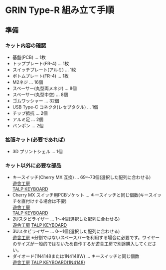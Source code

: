 # GRIN Type-R 組み立て手順
## 準備
### キット内容の確認
- 基盤(PCB) … 1枚  
- トッププレート(FR-4) … 1枚  
- スイッチプレート(アルミ) … 1枚  
- ボトムプレート(FR-4) … 1枚  
- M2ネジ … 16個  
- スペーサー(丸型両メネジ) … 8個  
- スペーサー(丸型中空) … 8個  
- ゴムワッシャー … 32個  
- USB Type-C コネクタ(レセプタクル) … 1個  
- チップ抵抗 … 2個  
- アルミ足 … 2個
- バンポン … 2個  
### 拡張キット(必要であれば)
- 3D プリントシェル … 1個
### キット以外に必要な部品
- キースイッチ(Cherry MX 互換) … 69～73個(選択した配列に合わせる)  
[遊舎工房](https://shop.yushakobo.jp/collections/all-switches)  
[TALP KEYBOARD](https://talpkeyboard.net/?category_id=59cf8860ed05e668db003f5d)  
- Cherry MX スイッチ用PCBソケット … キースイッチと同じ個数(キースイッチを直付けする場合は不要)  
[遊舎工房](https://shop.yushakobo.jp/products/a01ps)  
[TALP KEYBOARD](https://talpkeyboard.net/items/5e02c5405b120c792616bcf9)  
- 2Uスタビライザー … 1～4個(選択した配列に合わせる)  
[遊舎工房](https://shop.yushakobo.jp/products/a0500st?variant=37665699430561)
[TALP KEYBOARD](https://talpkeyboard.net/?category_id=5f884b9b3313d216eb50558a)  
- 3Uスタビライザー … 0～1個(選択した配列に合わせる)  
[遊舎工房](https://shop.yushakobo.jp/products/a0500st?variant=40429698678945)
※分割ではないスペースバーを利用する場合に必要です。ワイヤーのサイズが一般的ではないため自作するか遊舎工房で別途購入してください。  
- ダイオード(1N4148または1N4148W) … キースイッチと同じ個数  
[遊舎工房](https://shop.yushakobo.jp/products/a0500st?variant=40429698678945)
[TALP KEYBOARD(1N4148)](https://talpkeyboard.net/items/59eadbffc8f22c15de001638)
